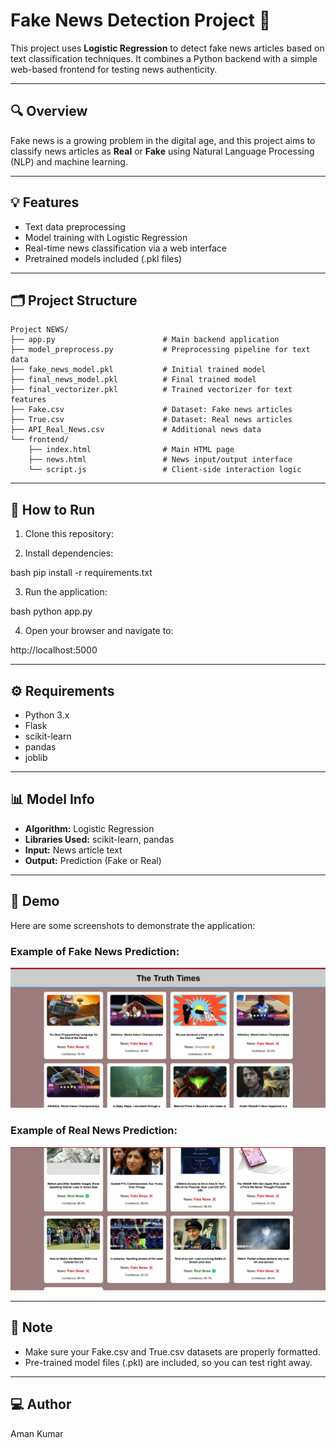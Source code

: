 # Fake News Detection Project 📰

This project uses **Logistic Regression** to detect fake news articles based on text classification techniques. It combines a Python backend with a simple web-based frontend for testing news authenticity.

---

## 🔍 Overview

Fake news is a growing problem in the digital age, and this project aims to classify news articles as **Real** or **Fake** using Natural Language Processing (NLP) and machine learning.

---

## 💡 Features

- Text data preprocessing  
- Model training with Logistic Regression  
- Real-time news classification via a web interface  
- Pretrained models included (.pkl files)  

---

## 🗂️ Project Structure

```
Project NEWS/
├── app.py                        # Main backend application
├── model_preprocess.py           # Preprocessing pipeline for text data
├── fake_news_model.pkl           # Initial trained model
├── final_news_model.pkl          # Final trained model
├── final_vectorizer.pkl          # Trained vectorizer for text features
├── Fake.csv                      # Dataset: Fake news articles
├── True.csv                      # Dataset: Real news articles
├── API_Real_News.csv             # Additional news data
└── frontend/
    ├── index.html                # Main HTML page
    ├── news.html                 # News input/output interface
    └── script.js                 # Client-side interaction logic
```
---

## 🚀 How to Run

1. Clone this repository:


2. Install dependencies:
    
bash
    pip install -r requirements.txt


3. Run the application:
    
bash
    python app.py


4. Open your browser and navigate to:
    
http://localhost:5000


---

## ⚙️ Requirements

- Python 3.x  
- Flask  
- scikit-learn  
- pandas  
- joblib  

---

## 📊 Model Info

- **Algorithm:** Logistic Regression  
- **Libraries Used:** scikit-learn, pandas  
- **Input:** News article text  
- **Output:** Prediction (Fake or Real)  

---

## 📸 Demo

Here are some screenshots to demonstrate the application:

### Example of Fake News Prediction:
![Real News Prediction](first.jpg)

### Example of Real News Prediction:
![Fake News Prediction](second.jpg)

---

## 📌 Note

- Make sure your Fake.csv and True.csv datasets are properly formatted.  
- Pre-trained model files (.pkl) are included, so you can test right away.  

---

## 💻 Author

Aman Kumar


